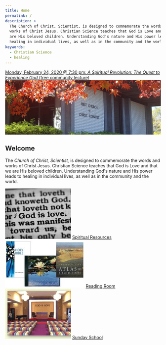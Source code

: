 ```yaml
---
title: Home
permalink: /
description: >
  The Church of Christ, Scientist, is designed to commemorate the words and
  works of Christ Jesus. Christian Science teaches that God is Love and that we
  are His beloved children. Understanding God's nature and His power leads to
  healing in individual lives, as well as in the community and the world.
keywords:
  - Christian Science
  - healing
---
```


<aside class="announcement-banner">
  <a href="/lecture2020/">
    <time datetime="2020-02-24T19:30:00.000-0800">Monday, February 24, 2020 @ 7:30 pm</time>:
    <em>A Spiritual Revolution: The Quest to Experience God</em> (free community lecture)
  </a>
</aside>

<section markdown="1">

<img alt="" src="/media/church-front.jpg" class="home-image">

# Welcome

The *Church of Christ, Scientist,* is designed to commemorate the words and works
of Christ Jesus. Christian Science teaches that God is Love and that we are His
beloved children. Understanding God's nature and His power leads to healing in
individual lives, as well as in the community and the world.

<div class="home-buttons">
  <div>
    <img src="/media/god-is-love.jpg">
    <a class="button" href="{% link pages/reading-room.md %}">Spiritual Resources</a>
  </div>
  <div>
    <img src="/media/reading-room-products.jpg">
    <a class="button" href="{% link pages/reading-room.md %}">Reading Room</a>
  </div>
  <div>
    <img src="/media/sunday-school.jpg">
    <a class="button" href="{% link pages/services.md %}">Sunday School</a>
  </div>
</div>

</section>
